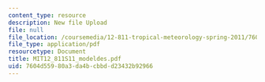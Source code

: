 ```yaml
---
content_type: resource
description: New file Upload
file: null
file_location: /coursemedia/12-811-tropical-meteorology-spring-2011/7604d55980a3da4bcbbdd23432b92966_MIT12_811S11_modeldes.pdf
file_type: application/pdf
resourcetype: Document
title: MIT12_811S11_modeldes.pdf
uid: 7604d559-80a3-da4b-cbbd-d23432b92966
---
```

